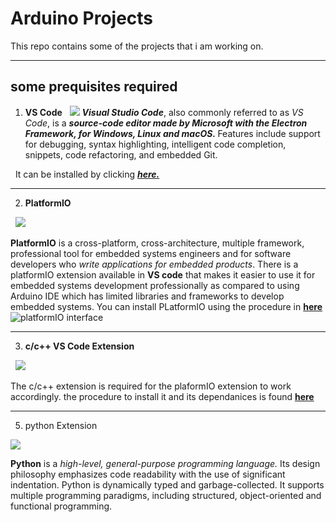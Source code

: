 # Arduino Projects
This repo contains some of the projects that i am working on.
___

## some prequisites required
1. **VS Code**
 &nbsp;
 <a href = "https://code.visualstudio.com"><img src = "https://upload.wikimedia.org/wikipedia/commons/thumb/9/9a/Visual_Studio_Code_1.35_icon.svg/2048px-Visual_Studio_Code_1.35_icon.svg.png"></a>
 ***Visual Studio Code***, also commonly referred to as *VS Code*, is a <strong> <em> source-code editor made by Microsoft with the Electron Framework, for Windows, Linux and macOS.</em> </strong> Features include support for debugging, syntax highlighting, intelligent code completion, snippets, code refactoring, and embedded Git. 
 
 &nbsp;
It can be installed by clicking [***here.***](https://code.visualstudio.com/download)
___
2. **PlatformIO**

 &nbsp;
<a href = "https://platformio.org/"><img src = "https://encrypted-tbn0.gstatic.com/images?q=tbn:ANd9GcSYOyNm1oHHNQX1XwWv28K5rWCS0BF_Rnwb7g1Jib7nkA&s"></a>

**PlatformIO** is a cross-platform, cross-architecture, multiple framework, professional tool for embedded systems engineers and for software developers who *write applications for embedded products*.
There is a platformIO extension available in <strong>VS code</strong> that makes it easier to use it for embedded systems development professionally as compared to using Arduino IDE which has limited libraries and frameworks to develop embedded systems. 
You can install PLatformIO using the procedure  in [**here**](https://docs.platformio.org/en/stable/integration/ide/vscode.html)
![platformIO interface](https://github.com/kimanigitau01/arduino-work/blob/main/Screenshot%20from%202023-02-06%2009-03-22.png)
___

3. **c/c++ VS Code Extension**

&nbsp;
<a href = "https://www.w3schools.com/cpp/cpp_intro.asp"><img src =  "https://cdn-icons-png.flaticon.com/512/6132/6132222.png"></a>

The c/c++ extension is required for the plaformIO extension to work accordingly.
the procedure to install it and its dependanices is found [**here**](https://code.visualstudio.com/docs/languages/cpp)
___
5. python Extension

<a href = "https://www.python.org/"><img src = "https://www.python.org/static/community_logos/python-logo-master-v3-TM-flattened.png"></a>

<strong>Python</strong> is a *high-level, general-purpose programming language.* Its design philosophy emphasizes code readability with the use of significant indentation. Python is dynamically typed and garbage-collected. It supports multiple programming paradigms, including structured, object-oriented and functional programming.
